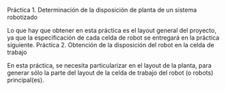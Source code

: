 Práctica 1. Determinación de la disposición de planta de un sistema robotizado

Lo que hay que obtener en esta práctica es el layout general del proyecto, ya que la especificación de cada celda de robot se entregará en la práctica siguiente.
Práctica 2. Obtención de la disposición del robot en la celda de trabajo

En esta práctica, se necesita particularizar en el layout de la planta, para generar sólo la parte del layout de la celda de trabajo del robot (o robots) principal(es).

 